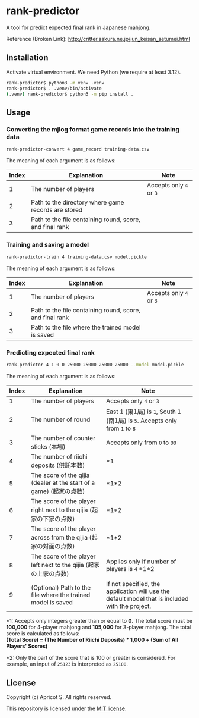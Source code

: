 # rank-predictor

A tool for predict expected final rank in Japanese mahjong.

Reference (Broken Link): <http://critter.sakura.ne.jp/jun_keisan_setumei.html>

## Installation

Activate virtual environment. We need Python (we require at least 3.12).

```sh
rank-predictor$ python3 -m venv .venv
rank-predictor$ . .venv/bin/activate
(.venv) rank-predictor$ python3 -m pip install .
```

## Usage

### Converting the mjlog format game records into the training data

```sh
rank-predictor-convert 4 game_record training-data.csv
```

The meaning of each argument is as follows:

|Index|Explanation|Note|
|-|-|-|
|1|The number of players|Accepts only `4` or `3`|
|2|Path to the directory where game records are stored||
|3|Path to the file containing round, score, and final rank||

### Training and saving a model

```sh
rank-predictor-train 4 training-data.csv model.pickle
```

The meaning of each argument is as follows:

|Index|Explanation|Note|
|-|-|-|
|1|The number of players|Accepts only `4` or `3`|
|2|Path to the file containing round, score, and final rank||
|3|Path to the file where the trained model is saved||

### Predicting expected final rank

```sh
rank-predictor 4 1 0 0 25000 25000 25000 25000 --model model.pickle
```

The meaning of each argument is as follows:

|Index|Explanation|Note|
|-|-|-|
|1|The number of players|Accepts only `4` or `3`|
|2|The number of round|East 1 (東1局) is `1`, South 1 (南1局) is `5`. Accepts only from `1` to `8`|
|3|The number of counter sticks (本場)|Accepts only from `0` to `99`|
|4|The number of riichi deposits (供託本数)|\*1|
|5|The score of the qijia (dealer at the start of a game) (起家の点数)|\*1\*2|
|6|The score of the player right next to the qijia (起家の下家の点数)|\*1\*2|
|7|The score of the player across from the qijia (起家の対面の点数)|\*1\*2|
|8|The score of the player left next to the qijia (起家の上家の点数)|Applies only if number of players is `4` \*1\*2|
|9|(Optional) Path to the file where the trained model is saved|If not specified, the application will use the default model that is included with the project.|

*1: Accepts only integers greater than or equal to **0**. The total score must be **100,000** for 4-player mahjong and **105,000** for 3-player mahjong. The total score is calculated as follows:  
**(Total Score) = (The Number of Riichi Deposits) * 1,000 + (Sum of All Players' Scores)**

*2: Only the part of the score that is 100 or greater is considered. For example, an input of `25123` is interpreted as `25100`.

## License

Copyright (c) Apricot S. All rights reserved.

This repository is licensed under the [MIT license](LICENSE).
